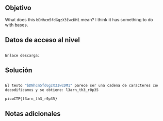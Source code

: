 ## Objetivo
What does this `bDNhcm5fdGgzX3IwcDM1` mean? I think it has something to do with bases.
## Datos de acceso al nivel
```

Enlace descarga: 

```
## Solución

```bash

El texto "bDNhcm5fdGgzX3IwcDM1" parece ser una cadena de caracteres codificada en Base64.
decodificamos y se obtiene: l3arn_th3_r0p35

picoCTF{l3arn_th3_r0p35}


```
## Notas adicionales
```bash

```